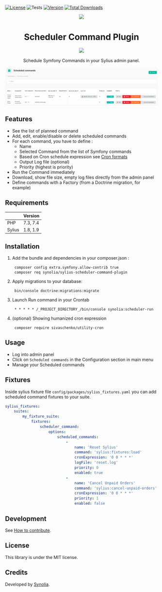 [![License](https://img.shields.io/packagist/l/synolia/sylius-scheduler-command-plugin.svg)](https://github.com/synolia/SyliusSchedulerCommandPlugin/blob/master/LICENSE)
![Tests](https://github.com/synolia/SyliusSchedulerCommandPlugin/workflows/Tests/badge.svg?branch=master)
[![Version](https://img.shields.io/packagist/v/synolia/sylius-scheduler-command-plugin.svg)](https://packagist.org/packages/synolia/sylius-scheduler-command-plugin)
[![Total Downloads](https://poser.pugx.org/synolia/sylius-scheduler-command-plugin/downloads)](https://packagist.org/packages/synolia/sylius-scheduler-command-plugin)

<p align="center">
    <a href="https://sylius.com" target="_blank">
        <img src="https://demo.sylius.com/assets/shop/img/logo.png" />
    </a>
</p>

<h1 align="center">Scheduler Command Plugin</h1>
<p align="center">
    <img src="https://sylius.com/assets/badge-approved-by-sylius.png" width="85">
</p>
<p align="center">Schedule Symfony Commands in your Sylius admin panel.</p>

![Capture](/etc/capture.png "Capture")

## Features

* See the list of planned command
* Add, edit, enable/disable or delete scheduled commands
* For each command, you have to define :
  * Name
  * Selected Command from the list of Symfony commands
  * Based on Cron schedule expression see [Cron formats](https://abunchofutils.com/u/computing/cron-format-helper/)
  * Output Log file (optional)
  * Priority (highest is priority)
* Run the Command immediately
* Download, show file size, empty log files directly from the admin panel
* Define commands with a Factory (from a Doctrine migration, for example)

## Requirements

| | Version |
| :--- | :--- |
| PHP  | 7.3, 7.4 |
| Sylius | 1.8, 1.9 |

## Installation

1. Add the bundle and dependencies in your composer.json :

        composer config extra.symfony.allow-contrib true
        composer req synolia/sylius-scheduler-command-plugin

2. Apply migrations to your database:
   
        bin/console doctrine:migrations:migrate

3. Launch Run command in your Crontab

        * * * * * /_PROJECT_DIRECTORY_/bin/console synolia:scheduler-run

4. (optional) Showing humanized cron expression

        composer require sivaschenko/utility-cron

## Usage

* Log into admin panel
* Click on `Scheduled commands` in the Configuration section in main menu
* Manage your Scheduled commands

## Fixtures
Inside sylius fixture file `config/packages/sylius_fixtures.yaml` you can add scheduled command fixtures to your suite.
```yaml
sylius_fixtures:
    suites:
        my_fixture_suite:
            fixtures:
                scheduler_command:
                    options:
                        scheduled_commands:
                            -
                                name: 'Reset Sylius'
                                command: 'sylius:fixtures:load'
                                cronExpression: '0 0 * * *'
                                logFile: 'reset.log'
                                priority: 0
                                enabled: true
                            -
                                name: 'Cancel Unpaid Orders'
                                command: 'sylius:cancel-unpaid-orders'
                                cronExpression: '0 0 * * *'
                                priority: 1
                                enabled: false
```

## Development

See [How to contribute](CONTRIBUTING.md).

## License

This library is under the MIT license.

## Credits

Developed by [Synolia](https://synolia.com/).
